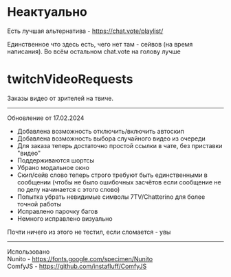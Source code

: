 # Неактуально
Есть лучшая альтернатива - https://chat.vote/playlist/

Единственное что здесь есть, чего нет там - сейвов (на время написания). Во всём остальном chat.vote на голову лучше

# twitchVideoRequests  
Заказы видео от зрителей на твиче.  

---
Обновление от 17.02.2024
- Добавлена возможность отключить/включить автоскип
- Добавлена возможность выбора случайного видео из очереди
- Для заказа теперь достаточно простой ссылки в чате, без приставки "видео"
- Поддерживаются шортсы
- Убрано модальное окно
- Скип/сейв слово теперь строго требуют быть единственными в сообщении (чтобы не было ошибочных засчётов если сообщение не по делу начинается с этого слово)
- Попытка убрать невидимые символы 7TV/Chatterino для более точной работы
- Исправлено парочку багов
- Немного исправлено визуально

Почти ничего из этого не тестил, если сломается - увы

---
Использовано  
Nunito - https://fonts.google.com/specimen/Nunito  
ComfyJS - https://github.com/instafluff/ComfyJS
